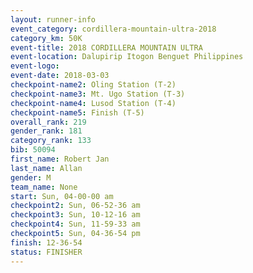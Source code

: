 ```yaml
---
layout: runner-info 
event_category: cordillera-mountain-ultra-2018 
category_km: 50K 
event-title: 2018 CORDILLERA MOUNTAIN ULTRA 
event-location: Dalupirip Itogon Benguet Philippines 
event-logo: 
event-date: 2018-03-03 
checkpoint-name2: Oling Station (T-2) 
checkpoint-name3: Mt. Ugo Station (T-3) 
checkpoint-name4: Lusod Station (T-4) 
checkpoint-name5: Finish (T-5) 
overall_rank: 219
gender_rank: 181
category_rank: 133
bib: 50094
first_name: Robert Jan
last_name: Allan
gender: M
team_name: None
start: Sun, 04-00-00 am
checkpoint2: Sun, 06-52-36 am
checkpoint3: Sun, 10-12-16 am
checkpoint4: Sun, 11-59-33 am
checkpoint5: Sun, 04-36-54 pm
finish: 12-36-54
status: FINISHER
---
```

